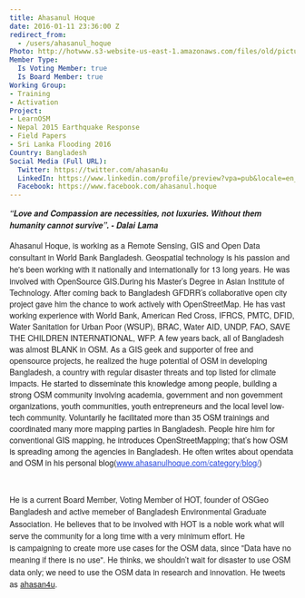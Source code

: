```yaml
---
title: Ahasanul Hoque
date: 2016-01-11 23:36:00 Z
redirect_from:
  - /users/ahasanul_hoque
Photo: http://hotwww.s3-website-us-east-1.amazonaws.com/files/old/pictures/picture-319-1452842533.jpg
Member Type:
  Is Voting Member: true
  Is Board Member: true
Working Group:
- Training
- Activation
Project:
- LearnOSM
- Nepal 2015 Earthquake Response
- Field Papers
- Sri Lanka Flooding 2016
Country: Bangladesh
Social Media (Full URL):
  Twitter: https://twitter.com/ahasan4u
  LinkedIn: https://www.linkedin.com/profile/preview?vpa=pub&locale=en_US
  Facebook: https://www.facebook.com/ahasanul.hoque
---
```


<p><em><strong><span style="color: #222222; font-family: 'Helvetica Neue', Arial, sans-serif; font-size: 14px; line-height: 21.2113px;"><span style="font-family: 'Helvetica Neue', Arial, sans-serif; font-size: 14px; font-variant-ligatures: normal; font-variant-caps: normal;">“Love and Compassion are necessities, not luxuries. Without them humanity cannot survive”. - Dalai Lama</span></span></strong></em></p><p><span style="color: #222222; font-family: 'Helvetica Neue', Arial, sans-serif; font-size: 14px; line-height: 21.2113px;">Ahasanul Hoque, is working as a Remote Sensing, GIS and Open Data consultant in World Bank Bangladesh. Geospatial technology is his passion and he's been working with it nationally and internationally for 13 long years.&nbsp;</span><span style="color: #222222; font-family: 'Helvetica Neue', Arial, sans-serif; font-size: 14px; font-style: normal; font-variant-ligatures: normal; font-variant-caps: normal; font-weight: normal;">He was involved with OpenSource GIS.</span><span style="color: #222222; font-family: 'Helvetica Neue', Arial, sans-serif; font-size: 14px;">During his Master’s Degree in Asian Institute of Technology. After coming back to Bangladesh GFDRR’s collaborative open city project gave him the chance to work actively with OpenStreetMap. He has vast working experience with World Bank, American Red Cross, IFRCS, PMTC, DFID, Water Sanitation for Urban Poor (WSUP), BRAC, Water AID, UNDP, FAO, SAVE THE CHILDREN INTERNATIONAL, WFP. A few years back, all of Bangladesh was almost BLANK in OSM. As a GIS geek and supporter of free and opensource projects, he realized the huge potential of OSM in developing Bangladesh, a country with regular disaster threats and top listed for climate impacts.&nbsp;</span><span style="font-family: 'Helvetica Neue', Arial, sans-serif; font-size: 14px; font-style: normal; font-variant-ligatures: normal; font-variant-caps: normal; font-weight: normal;">He started to disseminate this knowledge among people, building a strong OSM community involving academia, government and non government organizations, youth communities, youth entrepreneurs and the local level low-tech community. Voluntarily he facilitated more than 35 OSM trainings and coordinated many more mapping parties in Bangladesh. People hire him for conventional GIS mapping, he introduces OpenStreetMapping; that’s how OSM is spreading among the agencies in Bangladesh. He often writes about opendata and OSM in his personal blog(</span><a style="box-sizing: border-box; color: #2244dd; -webkit-appearance: none; outline: 0px; font-family: 'Helvetica Neue', Arial, sans-serif; font-size: 14px; font-style: normal; font-variant-ligatures: normal; font-variant-caps: normal; font-weight: normal;" href="http://www.ahasanulhoque.com/category/blog/" rel="nofollow">www.ahasanulhoque.com/category/blog/</a><span style="font-family: 'Helvetica Neue', Arial, sans-serif; font-size: 14px; font-style: normal; font-variant-ligatures: normal; font-variant-caps: normal; font-weight: normal;">)</span></p><p>&nbsp;</p><p><span style="color: #222222; font-family: 'Helvetica Neue', Arial, sans-serif; font-size: 14px; line-height: 21.2113px;">He is a current Board Member, Voting Member of HOT, founder of OSGeo Bangladesh and active memeber of Bangladesh Environmental Graduate Association.&nbsp;<span style="font-family: 'Helvetica Neue', Arial, sans-serif; font-size: 14px; font-style: normal; font-variant-ligatures: normal; font-variant-caps: normal; font-weight: normal;">He believes that to be involved with HOT is a noble work what will serve the community for a long time with a very minimum effort. He is&nbsp;</span><span style="font-family: 'Helvetica Neue', Arial, sans-serif; font-size: 14px; font-style: normal; font-variant-ligatures: normal; font-variant-caps: normal; font-weight: normal;">campaigning to create more use cases for the OSM data, since "Data have no meaning if there is no use". He thinks, we shouldn’t wait for disaster to use OSM data only; we need to use the OSM data in research and innovation. He tweets as <a href="https://twitter.com/ahasan4u">ahasan4u</a>.</span></span></p>
